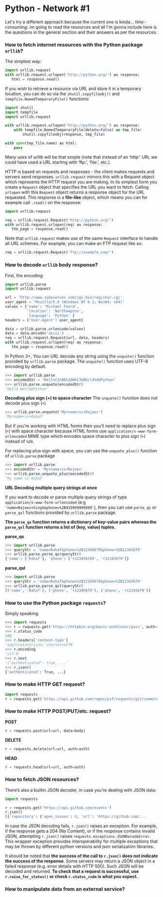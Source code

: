 # Python - Network #1

Let's try a different approach because the current one is kinda... *time-consuming*. im going to read the resources and all I'm gonna include here is the questions in the general section and their answers as per the resources.

### How to fetch internet resources with the Python package ```urllib```?

The simplest way:

```python
import urllib.request
with urllib.request.urlopen('http://python.org/') as response:
   html = response.read()
```

If you wish to retrieve a resource via URL and store it in a temporary location, you can do so via the ```shutil.copyfileobj()``` and ```tempfile.NamedTemporaryFile()``` functions:

```python
import shutil
import tempfile
import urllib.request

with urllib.request.urlopen('http://python.org/') as response:
    with tempfile.NamedTemporaryFile(delete=False) as tmp_file:
        shutil.copyfileobj(response, tmp_file)

with open(tmp_file.name) as html:
    pass
```

Many uses of urllib will be that simple (note that instead of an ‘http:’ URL we could have used a URL starting with ‘ftp:’, ‘file:’, etc.).

HTTP is based on requests and responses - the client makes requests and servers send responses. ```urllib.request``` mirrors this with a Request object which represents the HTTP request you are making. In its simplest form you create a ```Request``` object that specifies the URL you want to fetch. Calling ```urlopen``` with this ```Request``` object returns a response object for the URL requested. This response is a **file-like** object, which means you can for example call ```.read()``` on the response:

```python
import urllib.request

req = urllib.request.Request('http://python.org/')
with urllib.request.urlopen(req) as response:
   the_page = response.read()
```

Note that ```urllib.request``` makes use of the same ```Request``` interface to handle all URL schemes. For example, you can make an FTP request like so:

```python
req = urllib.request.Request('ftp://example.com/')
```

### How to decode ```urllib``` body response?

First, the encoding:

```python
import urllib.parse
import urllib.request

url = 'http://www.someserver.com/cgi-bin/register.cgi'
user_agent = 'Mozilla/5.0 (Windows NT 6.1; Win64; x64)'
values = {'name': 'Michael Foord',
          'location': 'Northampton',
          'language': 'Python' }
headers = {'User-Agent': user_agent}

data = urllib.parse.urlencode(values)
data = data.encode('ascii')
req = urllib.request.Request(url, data, headers)
with urllib.request.urlopen(req) as response:
   the_page = response.read()
```

In Python 3+, You can URL decode any string using the ```unquote()``` function provided by ```urllib.parse``` package. The ```unquote()``` function uses UTF-8 encoding by default.

```python
>>> import urllib.parse
>>> encodedStr = 'Hell%C3%B6%20W%C3%B6rld%40Python'
>>> urllib.parse.unquote(encodedStr)
'Hellö Wörld@Python'
```

**Decoding plus sign (+) to space character**
The ```unquote()``` function does not decode plus sign (```+```)

```python
>>> urllib.parse.unquote('My+name+is+Rajeev')
'My+name+is+Rahaf'
```

But if you’re working with HTML forms then you’ll need to replace plus sign (```+```) with space character because HTML forms use ```application/x-www-form-urlencoded``` MIME type which encodes space character to plus sign (```+```) instead of ```%20```.

For replacing plus sign with space, you can use the ```unquote_plus()``` function of ```urllib.parse``` package 

```python
>>> import urllib.parse
>>> encodedStr = 'My+name+is+Rajeev'
>>> urllib.parse.unquote_plus(encodedStr)
'My name is Rahaf'
```

**URL Decoding multiple query strings at once**

If you want to decode or parse multiple query strings of type ```application/x-www-form-urlencoded``` (e.g ```'name=Rajeev+Singh&phone=%2B919999999999'```), then you can use ```parse_qs``` or ```parse_qsl``` functions provided by ```urllib.parse``` package.

**The ```parse_qs``` function returns a dictionary of key-value pairs whereas the ```parse_qsl``` function returns a list of (key, value) tuples.**

**parse_qs**

```python
>>> import urllib.parse
>>> queryStr = 'name=Rahaf&phone=%2B12345679&phone=%2B12345679'
>>> urllib.parse.parse_qs(queryStr)
{'name': ['Rahaf'], 'phone': ['+123456789', '+12345679']}
```

**parse_qsl**

```python
>>> import urllib.parse
>>> queryStr = 'name=Rahaf&phone=%2B12345679&phone=%2B12345679'
>>> urllib.parse.parse_qsl(queryStr)
[('name', 'Rahaf'), ('phone', '+12345679'), ('phone', '+12345679')]
```

### How to use the Python package ```requests```?

Simply speaking:

```python
>>> import requests
>>> r = requests.get('https://httpbin.org/basic-auth/user/pass', auth=('user', 'pass'))
>>> r.status_code
200
>>> r.headers['content-type']
'application/json; charset=utf8'
>>> r.encoding
'utf-8'
>>> r.text
'{"authenticated": true, ...'
>>> r.json()
{'authenticated': True, ...}
```

### How to make HTTP GET request?

```python
import requests
r = requests.get('https://api.github.com/repos/psf/requests/git/commits/a050faf084662f3a352dd1a941f2c7c9f886d4ad')
```

### How to make HTTP POST/PUT/etc. request?

**POST**

```python
r = requests.post(url=url, data=body)
```

**DELETE**
```python
r = requests.delete(url=url, auth=auth)
```

**HEAD**
```python
r = requests.head(url=url, auth=auth)
```

### How to fetch JSON resources?

There’s also a builtin JSON decoder, in case you’re dealing with JSON data:

```python
import requests

r = requests.get('https://api.github.com/events')
r.json()
[{'repository': {'open_issues': 0, 'url': 'https://github.com/...
```

In case the JSON decoding fails, ```r.json()``` raises an exception. For example, if the response gets a 204 (No Content), or if the response contains invalid JSON, attempting ```r.json()``` raises ```requests.exceptions.JSONDecodeError```. This wrapper exception provides interoperability for multiple exceptions that may be thrown by different python versions and json serialization libraries.

It should be noted that **the success of the call to ```r.json()``` does not indicate the success of the response**. Some servers may return a JSON object in a failed response (e.g. error details with HTTP 500). Such JSON will be decoded and returned. **To check that a request is successful, use ```r.raise_for_status()``` or check ```r.status_code``` is what you expect.**

### How to manipulate data from an external service?
